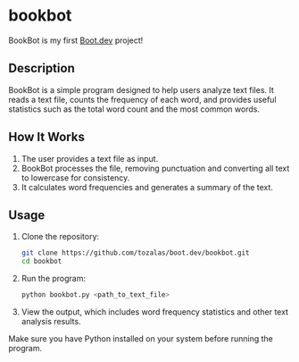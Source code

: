 # bookbot

BookBot is my first [Boot.dev](https://www.boot.dev) project!

## Description

BookBot is a simple program designed to help users analyze text files. It reads a text file, counts the frequency of each word, and provides useful statistics such as the total word count and the most common words.

## How It Works

1. The user provides a text file as input.
2. BookBot processes the file, removing punctuation and converting all text to lowercase for consistency.
3. It calculates word frequencies and generates a summary of the text.

## Usage

1. Clone the repository:
    ```bash
    git clone https://github.com/tozalas/boot.dev/bookbot.git
    cd bookbot
    ```

2. Run the program:
    ```bash
    python bookbot.py <path_to_text_file>
    ```

3. View the output, which includes word frequency statistics and other text analysis results.

Make sure you have Python installed on your system before running the program.